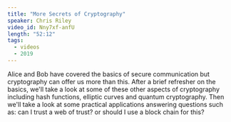 ```yaml
---
title: "More Secrets of Cryptography"
speaker: Chris Riley
video_id: Nny7xf-anfU
length: "52:12"
tags:
  - videos
  - 2019
---
```


Alice and Bob have covered the basics of secure communication but cryptography can offer us more than this. After a brief refresher on the basics, we'll take a look at some of these other aspects of cryptography including hash functions, elliptic curves and quantum cryptography. Then we'll take a look at some practical applications answering questions such as: can I trust a web of trust? or should I use a block chain for this?
